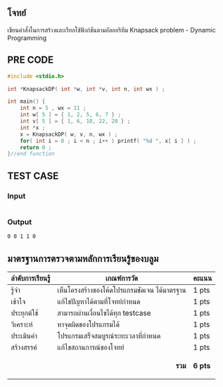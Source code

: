 ## โจทย์
เขียนคำสั่งในการสร้างและเรียกใช้ฟังก์ชันตามอัลกอริทึม Knapsack problem - Dynamic Programming



## PRE CODE
```c++
#include <stdio.h>

int *KnapsackDP( int *w, int *v, int n, int wx ) ;

int main() {
    int n = 5 , wx = 11 ;
    int w[ 5 ] = { 1, 2, 5, 6, 7 } ;
    int v[ 5 ] = { 1, 6, 18, 22, 28 } ;
    int *x ;
    x = KnapsackDP( w, v, n, wx ) ;
    for( int i = 0 ; i < n ; i++ ) printf( "%d ", x[ i ] ) ;
    return 0 ;
}//end function
```

## TEST CASE
### Input
```bash

```
### Output
```bash
0 0 1 1 0
```

## มาตรฐานการตรวจตามหลักการเรียนรู้ของบลูม
| ลำดับการเรียนรู้ | เกณฑ์การวัด | คะแนน |
| -------- | -------- | -------- |
| รู้จำ | เห็นโครงสร้างของโค้ดโปรแกรมชัดเจน ได้มาตรฐาน | 1 pts |
| เข้าใจ | แก้ไขปัญหาได้ตามที่โจทย์กำหนด | 1 pts |
| ประยุกต์ใช้ | สามารถผ่านเงื่อนไขได้ทุก testcase | 1 pts |
| วิเคราะห์ | หาจุดผิดของโปรแกรมได้ | 1 pts |
| ประเมินค่า | โปรแกรมเสร็จสมบูรณ์ระยะเวลาที่กำหนด | 1 pts |
| สร้างสรรค์ | แก้ไขสถานการณ์ของโจทย์ | 1 pts |
||<p style='text-align: right !important;'>**รวม**</p>|**6 pts**|
